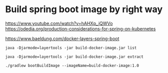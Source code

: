 # Build spring boot image by right way

https://www.youtube.com/watch?v=hAHXp_jQWVo
https://odedia.org/production-considerations-for-spring-on-kubernetes

https://www.baeldung.com/docker-layers-spring-boot


```
java -Djarmode=layertools -jar build-docker-image.jar list

java -Djarmode=layertools -jar build-docker-image.jar extract
```


```
./gradlew bootBuildImage --imageName=build-docker-image:1.0
```
